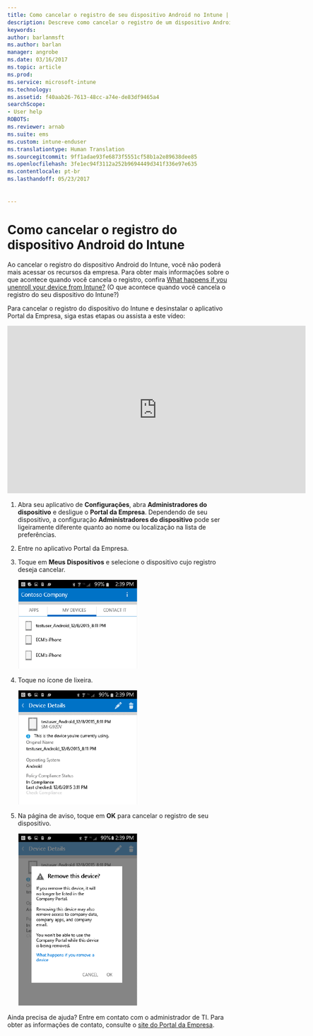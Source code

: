 ```yaml
---
title: Como cancelar o registro de seu dispositivo Android no Intune | Microsoft Docs
description: Descreve como cancelar o registro de um dispositivo Android do Intune
keywords: 
author: barlanmsft
ms.author: barlan
manager: angrobe
ms.date: 03/16/2017
ms.topic: article
ms.prod: 
ms.service: microsoft-intune
ms.technology: 
ms.assetid: f40aab26-7613-48cc-a74e-de83df9465a4
searchScope:
- User help
ROBOTS: 
ms.reviewer: arnab
ms.suite: ems
ms.custom: intune-enduser
ms.translationtype: Human Translation
ms.sourcegitcommit: 9ff1adae93fe6873f5551cf58b1a2e89638dee85
ms.openlocfilehash: 3fe1ec94f3112a252b9694449d341f336e97e635
ms.contentlocale: pt-br
ms.lasthandoff: 05/23/2017


---
```



# <a name="how-to-unenroll-your-android-device-from-intune"></a>Como cancelar o registro do dispositivo Android do Intune

Ao cancelar o registro do dispositivo Android do Intune, você não poderá mais acessar os recursos da empresa.  Para obter mais informações sobre o que acontece quando você cancela o registro, confira [What happens if you unenroll your device from Intune?](what-happens-if-you-unenroll-your-device-from-intune-android.md) (O que acontece quando você cancela o registro do seu dispositivo do Intune?)

Para cancelar o registro do dispositivo do Intune e desinstalar o aplicativo Portal da Empresa, siga estas etapas ou assista a este vídeo:

<iframe width="675" height="379" src="https://www.youtube.com/embed/K-Vi7lNfaMk" frameborder="0" allowfullscreen></iframe>

1. Abra seu aplicativo de **Configurações**, abra **Administradores do dispositivo** e desligue o **Portal da Empresa**. Dependendo de seu dispositivo, a configuração **Administradores do dispositivo** pode ser ligeiramente diferente quanto ao nome ou localização na lista de preferências.

2.  Entre no aplicativo Portal da Empresa.

3.  Toque em **Meus Dispositivos** e selecione o dispositivo cujo registro deseja cancelar.

    ![Escolha o dispositivo cujo registro você deseja cancelar.](./media/andr-1-my-devices-choose.png)

4.  Toque no ícone de lixeira.

    ![Toque no ícone de lixeira.](./media/andr-2-tap-trashcan.png)

5.  Na página de aviso, toque em **OK** para cancelar o registro de seu dispositivo.

    ![Remova o dispositivo.](./media/andr-3-warning-about-remove.png)

Ainda precisa de ajuda? Entre em contato com o administrador de TI. Para obter as informações de contato, consulte o [site do Portal da Empresa](http://portal.manage.microsoft.com).

